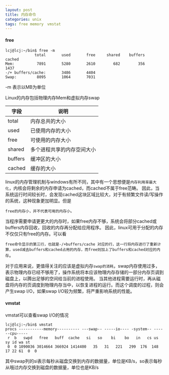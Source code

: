 ```yaml
---
layout: post
title: 内存命令
categories: unix
tags: free memory　vmstat
---
```


#### free

    lcj@lcj:~/bin$ free -m
                 total       used       free     shared    buffers     cached
    Mem:          7891       5280       2610        682        356       1437
    -/+ buffers/cache:       3486       4404
    Swap:         8095       1064       7031

-m 表示以MB为单位

Linux的内存包括物理内存Mem和虚拟内存swap

|字段|说明|
|-|-|
|total |内存总共的大小
|used|已使用内存的大小
|free|可使用的内存大小
|shared|多个进程共享的内存空间大小
|buffers| 缓冲区的大小
|cached |缓存的大小

linux的内存管理机制与windows有所不同，其中有一个思想便是`内存利用率最大化`，内核会将剩余的内存申请为cached，而cached不属于free范畴。
因此，当系统运行时间较长时，会发现cached这块区域比较大，对于有频繁文件读/写操作的系统，这种现象更加明显。但是

`free的内存小，并不代表可用的内存小。`

当程序需要申请更更大的内存时，如果free内存不够，系统会将部分cached或buffers内存回收，回收的内存再分配给应用程序。
因此，linux可用于分配的内存不仅仅只有free的内存。可以看

`free命令显示的第三行，也就是-/+buffers/cache 对应的行，这一行将内存进行了重新计算，used减去buffers和cached占用的内存，而free则加上了buffers和cached对应的内存`。

对于应用来说，更值得关注的应该是虚拟内存`swap的消耗`，swap内存使用过多，表示物理内存已经不够用了，操作系统将本应该物理内存存储的一部分内存页调到磁盘上，以腾出足够的空间给当前的进程使用。
当其他进程需要运行时，再从磁盘将内存的页调度到物理内存当中，以恢复进程的运行。而这个调度的过程，则会产生swap I/O，如果swap I/O较为频繁，将严重影响系统的性能。

#### vmstat
vmstat可以查看swap I/O的情况

    lcj@lcj:~/bin$ vmstat
    procs -----------memory---------- ---swap-- -----io---- -system-- ------cpu-----
     r  b   swpd   free   buff  cache   si   so    bi    bo   in   cs us sy id wa st
     0  0 1090036 3014664 366924 1414400   35   31   221   299  176  148 17 22 61  0  0


其中swap列的si表示每秒从磁盘交换到内存的数据量，单位是KB/s，so表示每秒从哦过内存交换到磁盘的数据量，单位也是KB/s

